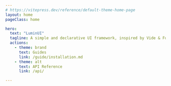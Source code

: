 ```yaml
---
# https://vitepress.dev/reference/default-theme-home-page
layout: home
pageClass: home

hero:
  text: "LuminUI"
  tagline: A simple and declarative UI framework, inspired by Vide & Fusion
  actions:
    - theme: brand
      text: Guides
      link: /guide/installation.md
    - theme: alt
      text: API Reference
      link: /api/

---
```

